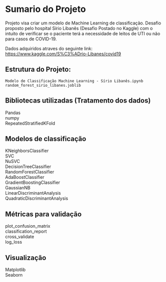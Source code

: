 # Sumario do Projeto

Projeto visa criar um modelo de Machine Learning de classificação.
Desafio proposto pelo hospital Sírio Libanês (Desafio Postado no Kaggle) com o intuito de verificar se o paciente terá a necessidade de leitos de UTI ou não para casos de COVID-19.

Dados adquiridos atraves do seguinte link: https://www.kaggle.com/S%C3%ADrio-Libanes/covid19

## Estrutura do Projeto:

```
Modelo de Classificação Machine Learning - Sírio Libanês.ipynb
random_forest_sirio_libanes.joblib
```

## Bibliotecas utilizadas (Tratamento dos dados)
Pandas <br>
numpy<br>
RepeatedStratifiedKFold<br>

## Modelos de classificação
KNeighborsClassifier<br>
SVC<br>
NuSVC<br>
DecisionTreeClassifier<br>
RandomForestClassifier<br>
AdaBoostClassifier<br>
GradientBoostingClassifier<br>
GaussianNB<br>
LinearDiscriminantAnalysis<br>
QuadraticDiscriminantAnalysis<br>

## Métricas para validação
plot_confusion_matrix<br>
classification_report<br>
cross_validate<br>
log_loss<br>

## Visualização
Matplotlib<br>
Seaborn<br>

